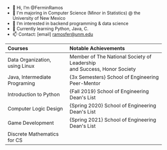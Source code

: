 - 👋 Hi, I’m @FerminRamos
- 🏫 I'm majoring in Computer Science (Minor in Statistics) @ the University of New Mexico
- 👀 I’m interested in backend programming & data science
- 🌱 Currently learning Python, Java, C.
- 📫 Contact: [email] ramosfer@unm.edu

|           Courses            | Notable Achievements|
|           :--                |       :--          |
|Data Organization, using Linux| Member of The National Society of Leadership <br> and Success, Honor Society|
|Java, Intermediate Programing |{3x Semesters} School of Engineering Peer-Mentor|
|Introduction to Python        | {Fall 2019} School of Engineering Dean's List |
|Computer Logic Design         | {Spring 2020} School of Engineering Dean's List |
|Game Development              | {Spring 2021} School of Engineering Dean's List |
|Discrete Mathematics for CS   | |

<!---
FerminRamos/FerminRamos is a ✨ special ✨ repository because its `README.md` (this file) appears on your GitHub profile.
You can click the Preview link to take a look at your changes.
--->

